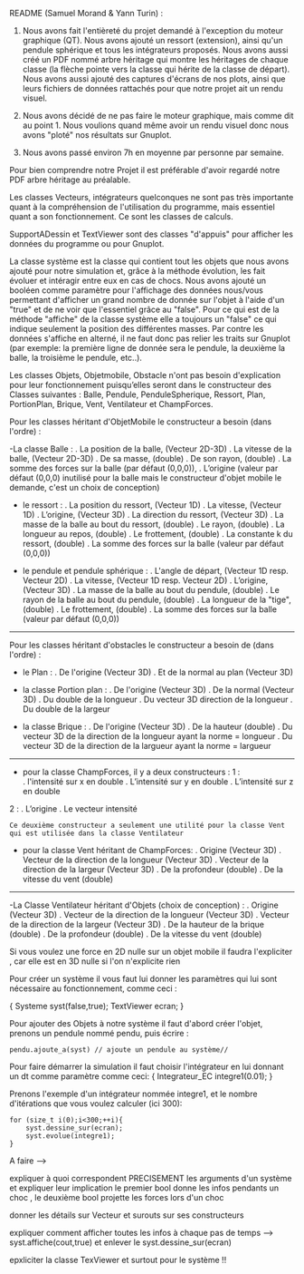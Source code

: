 README (Samuel Morand & Yann Turin) :
 
1. Nous avons fait l'entièreté du projet demandé à l'exception du moteur graphique (QT).
Nous avons ajouté un ressort (extension), ainsi qu'un pendule sphérique et tous les intégrateurs proposés. Nous avons aussi créé un PDF nommé arbre héritage qui montre les héritages de chaque classe (la flèche pointe vers la classe qui hérite de la classe de départ). Nous avons aussi ajouté des captures d'écrans de nos plots, ainsi que leurs fichiers de données rattachés pour que notre projet ait un rendu visuel.

2. Nous avons décidé de ne pas faire le moteur graphique, mais comme dit au point 1. Nous voulions quand même avoir un rendu visuel donc nous avons "ploté" nos résultats sur Gnuplot.

3. Nous avons passé environ 7h en moyenne par personne par semaine. 

Pour bien comprendre notre Projet il est préférable d'avoir regardé notre PDF arbre héritage au préalable.

Les classes Vecteurs, intégrateurs quelconques ne sont pas très importante quant à la compréhension de l'utilisation du programme, mais essentiel quant a son fonctionnement. Ce sont les classes de calculs.

SupportADessin et TextViewer sont des classes "d'appuis" pour afficher les données du programme ou pour Gnuplot. 

La classe système est la classe qui contient tout les objets que nous avons ajouté pour notre simulation et, grâce à la méthode évolution, les fait évoluer et intéragir entre eux en cas de chocs. Nous avons ajouté un booléen comme paramètre pour l'affichage des données nous/vous permettant d'afficher un grand nombre de donnée sur l'objet à l'aide d'un "true" et de ne voir que l'essentiel grâce au "false". Pour ce qui est de la méthode "affiche" de la classe système elle a toujours un "false" ce qui indique seulement la position des différentes masses. Par contre les données s'affiche en alterné, il ne faut donc pas relier les traits sur Gnuplot (par exemple: la première ligne de donnée sera le pendule, la deuxième la balle, la troisième le pendule, etc..).

Les classes Objets, Objetmobile, Obstacle n'ont pas besoin d'explication pour leur fonctionnement puisqu’elles seront dans le constructeur des Classes suivantes : Balle, Pendule, PenduleSpherique, Ressort, Plan, PortionPlan, Brique, Vent, Ventilateur et ChampForces.

Pour les classes héritant d'ObjetMobile le constructeur a besoin (dans l'ordre) :

-La classe Balle :
    . La position de la balle, (Vecteur 2D-3D)
    . La vitesse de la balle, (Vecteur 2D-3D)
    . De sa masse, (double)
    . De son rayon, (double)
    . La somme des forces sur la balle (par défaut (0,0,0)),
    . L’origine (valeur par défaut (0,0,0) inutilisé pour la balle mais le constructeur d'objet mobile le demande, c'est un choix de conception)
    

- le ressort :
    . La position du ressort, (Vecteur 1D)
    . La vitesse, (Vecteur 1D)
    . L’origine,  (Vecteur 3D)
    . La direction du ressort, (Vecteur 3D)
    . La masse de la balle au bout du ressort, (double)
    . Le rayon, (double)
    . La longueur au repos, (double)
    . Le frottement, (double)
    . La constante k du ressort, (double)
    . La somme des forces sur la balle (valeur par défaut (0,0,0))

- le pendule et pendule sphérique :
    . L'angle de départ, (Vecteur 1D resp. Vecteur 2D)
    . La vitesse, (Vecteur 1D resp. Vecteur 2D)
    . L’origine, (Vecteur 3D)
    . La masse de la balle au bout du pendule, (double)
    . Le rayon de la balle au bout du pendule, (double)
    . La longueur de la "tige", (double)
    . Le frottement, (double)
    . La somme des forces sur la balle (valeur par défaut (0,0,0))

------------------------------------------------------------------

Pour les classes héritant d'obstacles le constructeur a besoin de (dans l'ordre) :

- le Plan :
    . De l'origine (Vecteur 3D)
    . Et de la normal au plan (Vecteur 3D)

- la classe Portion plan :
    . De l'origine (Vecteur 3D)
    . De la normal (Vecteur 3D)
    . Du double de la longueur
    . Du vecteur 3D direction de la longueur 
    . Du double de la largeur

- la classe Brique :
    . De l'origine (Vecteur 3D)
    . De la hauteur (double)
    . Du vecteur 3D de la direction de la longueur ayant la norme = longueur
    . Du vecteur 3D de la direction de la largueur ayant la norme = largueur

------------------------------------------------------------------

- pour la classe ChampForces, il y a deux constructeurs :
1 :  
    . l'intensité sur x en double
    . L’intensité sur y en double
    . L’intensité sur z en double

2 :
    . L’origine 
    . Le vecteur intensité 

    Ce deuxième constructeur a seulement une utilité pour la classe Vent qui est utilisée dans la classe Ventilateur

- pour la classe Vent héritant de ChampForces:
    . Origine (Vecteur 3D)
    . Vecteur de la direction de la longueur (Vecteur 3D)
    . Vecteur de la direction de la largeur (Vecteur 3D)
    . De la profondeur (double)
    . De la vitesse du vent (double)

------------------------------------------------------------------

-La Classe Ventilateur héritant d'Objets (choix de conception) :
    . Origine (Vecteur 3D)
    . Vecteur de la direction de la longueur (Vecteur 3D)
    . Vecteur de la direction de la largeur (Vecteur 3D)
    . De la hauteur de la brique (double)
    . De la profondeur (double)
    . De la vitesse du vent (double)


Si vous voulez une force en 2D nulle sur un objet mobile il faudra l'expliciter , car elle est en 3D nulle si l'on n'explicite rien

Pour créer un système il vous faut lui donner les paramètres qui lui sont nécessaire au fonctionnement, comme ceci :

{
    Systeme syst(false,true);
    TextViewer ecran;
}

Pour ajouter des Objets à notre système il faut d'abord créer l'objet, prenons un pendule nommé pendu, puis écrire :

    pendu.ajoute_a(syst) // ajoute un pendule au système//

Pour faire démarrer la simulation il faut choisir l'intégrateur en lui donnant un dt comme paramètre comme ceci:
{
    Integrateur_EC integre1(0.01);
}


Prenons l'exemple d'un intégrateur nommée integre1, et le nombre d'itérations que vous voulez calculer (ici 300):

    for (size_t i(0);i<300;++i){
        syst.dessine_sur(ecran);
        syst.evolue(integre1);
    }


A faire --> 

expliquer à quoi correspondent PRECISEMENT les arguments d'un système et expliquer leur implication  le premier bool donne les infos pendants un choc , le deuxième bool projette les forces lors d'un choc

donner les détails sur Vecteur et surouts sur ses constructeurs

expliquer comment afficher toutes les infos à chaque pas de temps -->  syst.affiche(cout,true) et enlever le syst.dessine_sur(ecran)

epxliciter la classe TexViewer et surtout pour le système !!



            